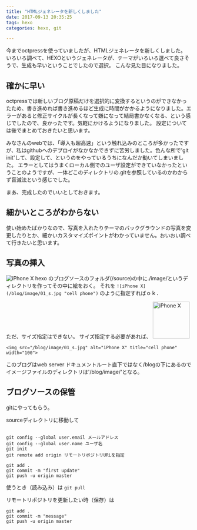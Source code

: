 ```yaml
---
title: "HTMLジェネレータを新しくしました"
date: 2017-09-13 20:35:25
tags: hexo
categories: hexo, git

---
```


今までoctpressを使っていましたが、HTMLジェネレータを新しくしました。
いろいろ調べて、HEXOというジェネレータが、テーマがいろいろ選べて良さそうで、生成も早いということでしたので選択。
こんな見た目になりました。

<!-- more -->

## 確かに早い
octpressでは新しいブログ原稿だけを選択的に変換するというのができなかったため、書き進めれば書き進めるほど生成に時間がかかるようになりました。エラーがあると修正サイクルが長くなって嫌になって結局書かなくなる、という感じでしたので、良かったです。気軽にかけるようになりました。
設定については後でまとめておきたいと思います。

みなさんのwebでは、「導入も超高速」という触れ込みのところが多かったですが、私はgithubへのデプロイがなかなかできずに苦労しました。色んな所で'git init'して、設定して、というのをやっているうちになんだか動いてしまいました。
エラーとしてはうまくローカル側でのユーザ設定ができていなかったということのようですが、一体どこのディレクトリの.gitを参照しているのかわからず盲滅法という感じでした。

まあ、完成したのでいいとしておきます。

## 細かいところがわからない
使い始めたばかりなので、写真を入れたりテーマのバックグラウンドの写真を変更したりとか、細かいカスタマイズポイントがわかっていません。おいおい調べて行きたいと思います。

## 写真の挿入

![iPhone X](/blog/image/01_s.jpg "cell phone")
hexo のブログソースのフォルダ(/source)の中に./image/というディレクトリを作ってその中に絵をおく。
それを
`
	![iPhone X](/blog/image/01_s.jpg "cell phone")
`
のように指定すればｏｋ．

ただ、サイズ指定はできない。
サイズ指定する必要があれば、
<img src="/blog/image/01_s.jpg" alt="iPhone X" title="cell phone" width="100">

`
<img src="/blog/image/01_s.jpg" alt="iPhone X" title="cell phone" width="100">
`

このブログはweb server ドキュメントルート直下ではなく/blogの下にあるのでイメージファイルのディレクトリは'/blog/image/'となる。

## ブログソースの保管
gitにやってもらう。

sourceディレクトリに移動して

```shell-session:git

git config --global user.email メールアドレス
git config --global user.name ユーザ名
git init
git remote add origin リモートリポジトリURLを指定

git add .
git commit -m "first update"
git push -u origin master
```

使うとき（読み込み）は
` git pull `

リモートリポジトリを更新したい時（保存）は
```
git add .
git commit -m "message"
git push -u origin master
```
  


